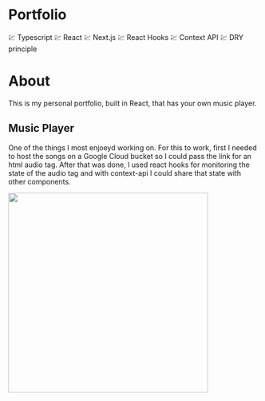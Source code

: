 # Portfolio

💹 Typescript
💹 React
💹 Next.js
💹 React Hooks
💹 Context API
💹 DRY principle

# About

This is my personal portfolio, built in React, that has your own music player.

## Music Player
One of the things I most enjoeyd working on. For this to work, first I needed to host the songs on a Google Cloud bucket so I could pass the link for an html audio tag.
After that was done, I used react hooks for monitoring the state of the audio tag and with context-api I could share that state with other components.

<img src="https://res.cloudinary.com/myuploads/image/upload/v1626357035/Portfolio/gifs/portfolio/musicplayer_fbx3ti.gif" width="400" />
